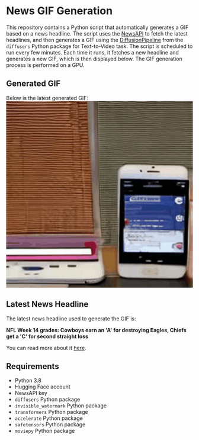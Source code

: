 # News GIF Generation
This repository contains a Python script that automatically generates a GIF based on a news headline. The script uses the [NewsAPI](https://newsapi.org/) to fetch the latest headlines, and then generates a GIF using the [DiffusionPipeline](https://github.com/huggingface/diffusers) from the `diffusers` Python package for Text-to-Video task.
The script is scheduled to run every few minutes. Each time it runs, it fetches a new headline and generates a new GIF, which is then displayed below. The GIF generation process is performed on a GPU.

## Generated GIF
Below is the latest generated GIF:
![Generated GIF](output.gif?raw=true&v=1702361472)

## Latest News Headline
The latest news headline used to generate the GIF is:

**NFL Week 14 grades: Cowboys earn an 'A' for destroying Eagles, Chiefs get a 'C' for second straight loss**

You can read more about it [here](https://www.cbssports.com/nfl/news/nfl-week-14-grades-cowboys-earn-an-a-for-destroying-eagles-chiefs-get-a-c-for-second-straight-loss/).

## Requirements
- Python 3.8
- Hugging Face account
- NewsAPI key
- `diffusers` Python package
- `invisible_watermark` Python package
- `transformers` Python package
- `accelerate` Python package
- `safetensors` Python package
- `moviepy` Python package

